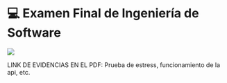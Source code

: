 # :computer: Examen Final de Ingeniería de Software

<img src="https://img.icons8.com/color/240/000000/python--v1.png"/>

LINK DE EVIDENCIAS EN EL PDF: Prueba de estress, funcionamiento de la api, etc.


